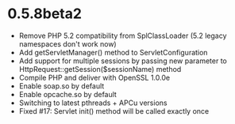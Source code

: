 # 0.5.8beta2

* Remove PHP 5.2 compatibility from SplClassLoader (5.2 legacy namespaces don't work now)
* Add getServletManager() method to ServletConfiguration
* Add support for multiple sessions by passing new parameter to HttpRequest::getSession($sessionName) method
* Compile PHP and deliver with OpenSSL 1.0.0e
* Enable soap.so by default
* Enable opcache.so by default
* Switching to latest pthreads + APCu versions
* Fixed #17: Servlet init() method will be called exactly once